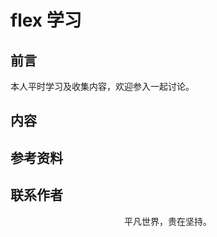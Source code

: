 # flex 学习

## 前言

本人平时学习及收集内容，欢迎参入一起讨论。

## 内容

## 参考资料

## 联系作者

<div align="center">
    <p>
        平凡世界，贵在坚持。
    </p>
    <img :src="$withBase('/about/contact.png')" />
</div>
